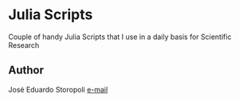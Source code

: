 # Julia Scripts

Couple of handy Julia Scripts that I use in a daily basis for Scientific Research

## Author

José Eduardo Storopoli
[e-mail](mailto:thestoropoli@gmail.com)
